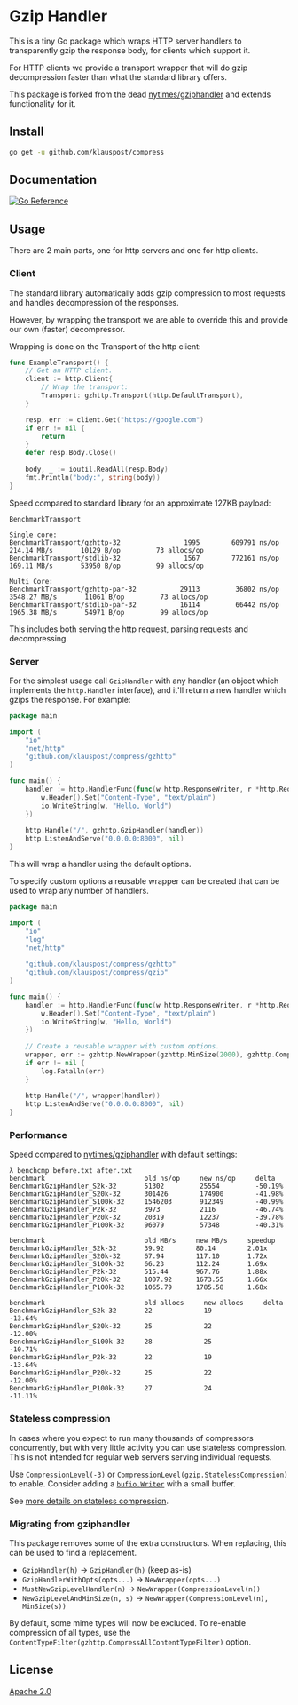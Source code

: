 Gzip Handler
============

This is a tiny Go package which wraps HTTP server handlers to transparently gzip the
response body, for clients which support it. 

For HTTP clients we provide a transport wrapper that will do gzip decompression 
faster than what the standard library offers.   

This package is forked from the dead [nytimes/gziphandler](https://github.com/nytimes/gziphandler)
and extends functionality for it.

## Install
```bash
go get -u github.com/klauspost/compress
```

## Documentation

[![Go Reference](https://pkg.go.dev/badge/github.com/klauspost/compress/gzhttp.svg)](https://pkg.go.dev/github.com/klauspost/compress/gzhttp)


## Usage

There are 2 main parts, one for http servers and one for http clients.

### Client

The standard library automatically adds gzip compression to most requests 
and handles decompression of the responses.

However, by wrapping the transport we are able to override this and provide 
our own (faster) decompressor.

Wrapping is done on the Transport of the http client:

```Go
func ExampleTransport() {
	// Get an HTTP client.
	client := http.Client{
		// Wrap the transport:
		Transport: gzhttp.Transport(http.DefaultTransport),
	}

	resp, err := client.Get("https://google.com")
	if err != nil {
		return
	}
    defer resp.Body.Close()
	
	body, _ := ioutil.ReadAll(resp.Body)
	fmt.Println("body:", string(body))
}
```

Speed compared to standard library for an approximate 127KB payload:

```
BenchmarkTransport

Single core:
BenchmarkTransport/gzhttp-32         	    1995	    609791 ns/op	 214.14 MB/s	   10129 B/op	      73 allocs/op
BenchmarkTransport/stdlib-32         	    1567	    772161 ns/op	 169.11 MB/s	   53950 B/op	      99 allocs/op

Multi Core:
BenchmarkTransport/gzhttp-par-32     	   29113	     36802 ns/op	3548.27 MB/s	   11061 B/op	      73 allocs/op
BenchmarkTransport/stdlib-par-32     	   16114	     66442 ns/op	1965.38 MB/s	   54971 B/op	      99 allocs/op
```

This includes both serving the http request, parsing requests and decompressing. 

### Server

For the simplest usage call `GzipHandler` with any handler (an object which implements the
`http.Handler` interface), and it'll return a new handler which gzips the
response. For example:

```go
package main

import (
	"io"
	"net/http"
	"github.com/klauspost/compress/gzhttp"
)

func main() {
	handler := http.HandlerFunc(func(w http.ResponseWriter, r *http.Request) {
		w.Header().Set("Content-Type", "text/plain")
		io.WriteString(w, "Hello, World")
	})
    
	http.Handle("/", gzhttp.GzipHandler(handler))
	http.ListenAndServe("0.0.0.0:8000", nil)
}
```

This will wrap a handler using the default options. 

To specify custom options a reusable wrapper can be created that can be used to wrap
any number of handlers.

```Go
package main

import (
	"io"
	"log"
	"net/http"
	
	"github.com/klauspost/compress/gzhttp"
	"github.com/klauspost/compress/gzip"
)

func main() {
	handler := http.HandlerFunc(func(w http.ResponseWriter, r *http.Request) {
		w.Header().Set("Content-Type", "text/plain")
		io.WriteString(w, "Hello, World")
	})
	
   	// Create a reusable wrapper with custom options.
    wrapper, err := gzhttp.NewWrapper(gzhttp.MinSize(2000), gzhttp.CompressionLevel(gzip.BestSpeed))
	if err != nil {
		log.Fatalln(err)
	}
	
	http.Handle("/", wrapper(handler))
	http.ListenAndServe("0.0.0.0:8000", nil)
}

```


### Performance

Speed compared to  [nytimes/gziphandler](https://github.com/nytimes/gziphandler) with default settings:

```
λ benchcmp before.txt after.txt                                        
benchmark                         old ns/op     new ns/op     delta    
BenchmarkGzipHandler_S2k-32       51302         25554         -50.19%  
BenchmarkGzipHandler_S20k-32      301426        174900        -41.98%  
BenchmarkGzipHandler_S100k-32     1546203       912349        -40.99%  
BenchmarkGzipHandler_P2k-32       3973          2116          -46.74%  
BenchmarkGzipHandler_P20k-32      20319         12237         -39.78%  
BenchmarkGzipHandler_P100k-32     96079         57348         -40.31%  
                                                                       
benchmark                         old MB/s     new MB/s     speedup    
BenchmarkGzipHandler_S2k-32       39.92        80.14        2.01x      
BenchmarkGzipHandler_S20k-32      67.94        117.10       1.72x      
BenchmarkGzipHandler_S100k-32     66.23        112.24       1.69x      
BenchmarkGzipHandler_P2k-32       515.44       967.76       1.88x      
BenchmarkGzipHandler_P20k-32      1007.92      1673.55      1.66x      
BenchmarkGzipHandler_P100k-32     1065.79      1785.58      1.68x      
                                                                       
benchmark                         old allocs     new allocs     delta  
BenchmarkGzipHandler_S2k-32       22             19             -13.64%
BenchmarkGzipHandler_S20k-32      25             22             -12.00%
BenchmarkGzipHandler_S100k-32     28             25             -10.71%
BenchmarkGzipHandler_P2k-32       22             19             -13.64%
BenchmarkGzipHandler_P20k-32      25             22             -12.00%
BenchmarkGzipHandler_P100k-32     27             24             -11.11%
```

### Stateless compression

In cases where you expect to run many thousands of compressors concurrently, 
but with very little activity you can use stateless compression. 
This is not intended for regular web servers serving individual requests.

Use `CompressionLevel(-3)` or `CompressionLevel(gzip.StatelessCompression)` to enable.
Consider adding a [`bufio.Writer`](https://golang.org/pkg/bufio/#NewWriterSize) with a small buffer.

See [more details on stateless compression](https://github.com/klauspost/compress#stateless-compression).

### Migrating from gziphandler

This package removes some of the extra constructors.
When replacing, this can be used to find a replacement.

* `GzipHandler(h)` -> `GzipHandler(h)` (keep as-is)
* `GzipHandlerWithOpts(opts...)` -> `NewWrapper(opts...)`
* `MustNewGzipLevelHandler(n)` -> `NewWrapper(CompressionLevel(n))`
* `NewGzipLevelAndMinSize(n, s)` -> `NewWrapper(CompressionLevel(n), MinSize(s))` 

By default, some mime types will now be excluded.
To re-enable compression of all types, use the `ContentTypeFilter(gzhttp.CompressAllContentTypeFilter)` option.

## License

[Apache 2.0](LICENSE)


